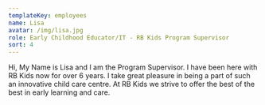 ```yaml
---
templateKey: employees
name: Lisa
avatar: /img/lisa.jpg
role: Early Childhood Educator/IT - RB Kids Program Supervisor
sort: 4
---
```

Hi, My Name is Lisa and I am the Program Supervisor. I have been here with RB Kids now for over 6 years. I take great pleasure in being a part of such an innovative child care centre. At RB Kids we strive to offer the best of the best in early learning and care.
